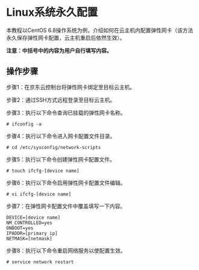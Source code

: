# Linux系统永久配置

本教程以CentOS 6.8操作系统为例，介绍如何在云主机内配置弹性网卡（该方法永久保存弹性网卡配置，云主机重启后依然生效）。

**注意：中括号中的内容为用户自行填写内容。**

## 操作步骤
步骤1：在京东云控制台将弹性网卡绑定至目标云主机。

步骤2：通过SSH方式远程登录至目标云主机。

步骤3：执行以下命令查询已挂载的弹性网卡名称。

	# ifconfig -a

步骤4：执行以下命令进入网卡配置文件目录。

	# cd /etc/sysconfig/network-scripts

步骤5：执行以下命令创建弹性网卡配置文件。

	# touch ifcfg-[device name]

步骤6：执行以下命令启用弹性网卡配置文件编辑。

	# vi ifcfg-[device name]

步骤7：在弹性网卡配置文件中覆盖填写一下内容。

	DEVICE=[device name]
	NM_CONTROLLED=yes
	ONBOOT=yes
	IPADDR=[primary ip]
	NETMASK=[netmask]

步骤8：执行以下命令重启网络服务以使配置生效。

	# service network restart

